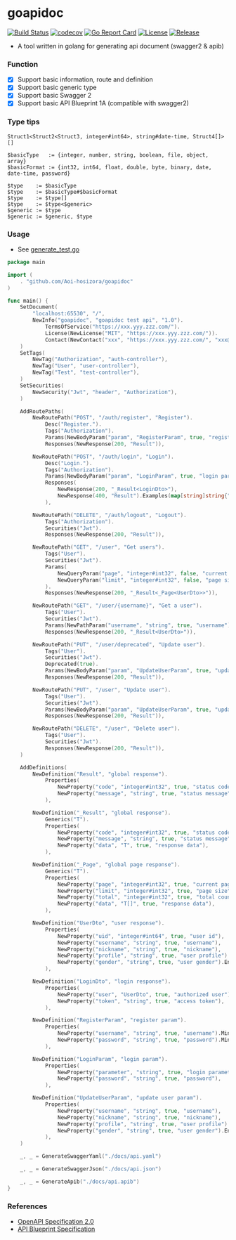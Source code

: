 # goapidoc

[![Build Status](https://travis-ci.com/Aoi-hosizora/goapidoc.svg?branch=master)](https://travis-ci.com/Aoi-hosizora/goapidoc)
[![codecov](https://codecov.io/gh/Aoi-hosizora/goapidoc/branch/master/graph/badge.svg)](https://codecov.io/gh/Aoi-hosizora/goapidoc)
[![Go Report Card](https://goreportcard.com/badge/github.com/Aoi-hosizora/goapidoc)](https://goreportcard.com/report/github.com/Aoi-hosizora/goapidoc)
[![License](http://img.shields.io/badge/license-mit-blue.svg)](./LICENSE)
[![Release](https://img.shields.io/github/v/release/Aoi-hosizora/goapidoc)](https://github.com/Aoi-hosizora/goapidoc/releases)

+ A tool written in golang for generating api document (swagger2 & apib)

### Function

+ [x] Support basic information, route and definition
+ [x] Support basic generic type
+ [x] Support basic Swagger 2
+ [x] Support basic API Blueprint 1A (compatible with swagger2)

### Type tips

```text
Struct1<Struct2<Struct3, integer#int64>, string#date-time, Struct4[]>[]

$basicType   := {integer, number, string, boolean, file, object, array}
$basicFormat := {int32, int64, float, double, byte, binary, date, date-time, password}

$type    := $basicType
$type    := $basicType#$basicFormat
$type    := $type[]
$type    := $type<$generic>
$generic := $type
$generic := $generic, $type
```

### Usage

+ See [generate_test,go](./generate_test.go)

```go
package main

import (
    . "github.com/Aoi-hosizora/goapidoc"
)

func main() {
	SetDocument(
		"localhost:65530", "/",
		NewInfo("goapidoc", "goapidoc test api", "1.0").
			TermsOfService("https://xxx.yyy.zzz.com/").
			License(NewLicense("MIT", "https://xxx.yyy.zzz.com/")).
			Contact(NewContact("xxx", "https://xxx.yyy.zzz.com/", "xxx@yyy.zzz")),
	)
	SetTags(
		NewTag("Authorization", "auth-controller"),
		NewTag("User", "user-controller"),
		NewTag("Test", "test-controller"),
	)
	SetSecurities(
		NewSecurity("Jwt", "header", "Authorization"),
	)

	AddRoutePaths(
		NewRoutePath("POST", "/auth/register", "Register").
			Desc("Register.").
			Tags("Authorization").
			Params(NewBodyParam("param", "RegisterParam", true, "register param")).
			Responses(NewResponse(200, "Result")),

		NewRoutePath("POST", "/auth/login", "Login").
			Desc("Login.").
			Tags("Authorization").
			Params(NewBodyParam("param", "LoginParam", true, "login param")).
			Responses(
				NewResponse(200, "_Result<LoginDto>"),
				NewResponse(400, "Result").Examples(map[string]string{"application/json": "{\n  \"code\": 400, \n  \"message\": \"Unauthorized\"\n}"}),
			),

		NewRoutePath("DELETE", "/auth/logout", "Logout").
			Tags("Authorization").
			Securities("Jwt").
			Responses(NewResponse(200, "Result")),

		NewRoutePath("GET", "/user", "Get users").
			Tags("User").
			Securities("Jwt").
			Params(
				NewQueryParam("page", "integer#int32", false, "current page").Default(1).Example(1).Minimum(1),
				NewQueryParam("limit", "integer#int32", false, "page size").Default(20).Example(20).Minimum(15),
			).
			Responses(NewResponse(200, "_Result<_Page<UserDto>>")),

		NewRoutePath("GET", "/user/{username}", "Get a user").
			Tags("User").
			Securities("Jwt").
			Params(NewPathParam("username", "string", true, "username")).
			Responses(NewResponse(200, "_Result<UserDto>")),

		NewRoutePath("PUT", "/user/deprecated", "Update user").
			Tags("User").
			Securities("Jwt").
			Deprecated(true).
			Params(NewBodyParam("param", "UpdateUserParam", true, "update user param")).
			Responses(NewResponse(200, "Result")),

		NewRoutePath("PUT", "/user", "Update user").
			Tags("User").
			Securities("Jwt").
			Params(NewBodyParam("param", "UpdateUserParam", true, "update user param")).
			Responses(NewResponse(200, "Result")),

		NewRoutePath("DELETE", "/user", "Delete user").
			Tags("User").
			Securities("Jwt").
			Responses(NewResponse(200, "Result")),
	)

	AddDefinitions(
		NewDefinition("Result", "global response").
			Properties(
				NewProperty("code", "integer#int32", true, "status code").Example("200"),
				NewProperty("message", "string", true, "status message").Example("success"),
			),

		NewDefinition("_Result", "global response").
			Generics("T").
			Properties(
				NewProperty("code", "integer#int32", true, "status code"),
				NewProperty("message", "string", true, "status message"),
				NewProperty("data", "T", true, "response data"),
			),

		NewDefinition("_Page", "global page response").
			Generics("T").
			Properties(
				NewProperty("page", "integer#int32", true, "current page"),
				NewProperty("limit", "integer#int32", true, "page size"),
				NewProperty("total", "integer#int32", true, "total count"),
				NewProperty("data", "T[]", true, "response data"),
			),

		NewDefinition("UserDto", "user response").
			Properties(
				NewProperty("uid", "integer#int64", true, "user id"),
				NewProperty("username", "string", true, "username"),
				NewProperty("nickname", "string", true, "nickname"),
				NewProperty("profile", "string", true, "user profile").AllowEmpty(true),
				NewProperty("gender", "string", true, "user gender").Enum("secret", "male", "female"),
			),

		NewDefinition("LoginDto", "login response").
			Properties(
				NewProperty("user", "UserDto", true, "authorized user"),
				NewProperty("token", "string", true, "access token"),
			),

		NewDefinition("RegisterParam", "register param").
			Properties(
				NewProperty("username", "string", true, "username").MinLength(5).MaxLength(30),
				NewProperty("password", "string", true, "password").MinLength(5).MaxLength(30),
			),

		NewDefinition("LoginParam", "login param").
			Properties(
				NewProperty("parameter", "string", true, "login parameter"),
				NewProperty("password", "string", true, "password"),
			),

		NewDefinition("UpdateUserParam", "update user param").
			Properties(
				NewProperty("username", "string", true, "username"),
				NewProperty("nickname", "string", true, "nickname"),
				NewProperty("profile", "string", true, "user profile").AllowEmpty(true),
				NewProperty("gender", "string", true, "user gender").Enum("secret", "male", "female"),
			),
	)

	_, _ = GenerateSwaggerYaml("./docs/api.yaml")

	_, _ = GenerateSwaggerJson("./docs/api.json")

	_, _ = GenerateApib("./docs/api.apib")
}
```

### References

+ [OpenAPI Specification 2.0](https://swagger.io/specification/v2/)
+ [API Blueprint Specification](https://apiblueprint.org/documentation/specification.html)
